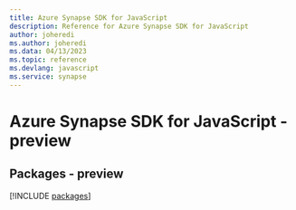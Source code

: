 ```yaml
---
title: Azure Synapse SDK for JavaScript
description: Reference for Azure Synapse SDK for JavaScript
author: joheredi
ms.author: joheredi
ms.data: 04/13/2023
ms.topic: reference
ms.devlang: javascript
ms.service: synapse
---
```

# Azure Synapse SDK for JavaScript - preview
## Packages - preview
[!INCLUDE [packages](synapse-index.md)]